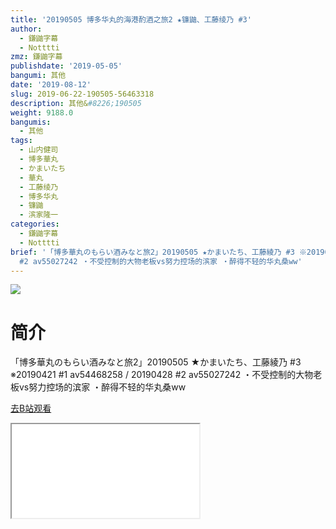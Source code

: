 ```yaml
---
title: '20190505 博多华丸的海港酌酒之旅2 ★镰鼬、工藤绫乃 #3'
author:
  - 鎌鼬字幕
  - Notttti
zmz: 鎌鼬字幕
publishdate: '2019-05-05'
bangumi: 其他
date: '2019-08-12'
slug: 2019-06-22-190505-56463318
description: 其他&#8226;190505
weight: 9188.0
bangumis:
  - 其他
tags:
  - 山内健司
  - 博多華丸
  - かまいたち
  - 華丸
  - 工藤绫乃
  - 博多华丸
  - 镰鼬
  - 滨家隆一
categories:
  - 鎌鼬字幕
  - Notttti
brief: '「博多華丸のもらい酒みなと旅2」20190505 ★かまいたち、工藤綾乃 #3 ※20190421 #1 av54468258 / 20190428
  #2 av55027242 ・不受控制的大物老板vs努力控场的滨家 ・醉得不轻的华丸桑ww'
---
```

![](https://raw.githubusercontent.com/tcgriffith/owaraisite/master/static/tmpimg/b5d9cbd10cf0b6e5cf11bbbe953772e687480b72.jpg.480.jpg)
# 简介  
「博多華丸のもらい酒みなと旅2」20190505 ★かまいたち、工藤綾乃 #3 
※20190421 #1 av54468258  / 20190428 #2 av55027242
・不受控制的大物老板vs努力控场的滨家
・醉得不轻的华丸桑ww  

[去B站观看](https://www.bilibili.com/video/av56463318/)
<div class ="resp-container"><iframe class="testiframe" src="//player.bilibili.com/player.html?aid=56463318"", scrolling="no", allowfullscreen="true" > </iframe></div> 
